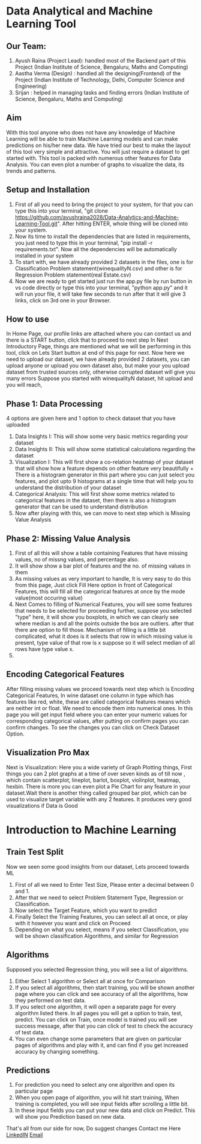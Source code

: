 # Data Analytical and Machine Learning Tool 

## Our Team: 
1. Ayush Raina (Project Lead): handled most of the Backend part of this Project (Indian Institute of Science, Bengaluru, Maths and Computing)
2. Aastha Verma (Design) : handled all the designing(Frontend) of the Project (Indian Institute of Technology, Delhi, Computer Science and Engineering)
3. Srijan : helped in managing tasks and finding errors (Indian Institute of Science, Bengaluru, Maths and Computing)

## Aim
With this tool anyone who does not have any knowledge of Machine Learning will be able to train Machine Learning models and can make predictions on his/her new data. We have tried our best to make the layout of this tool very simple and attractive. You will just require a dataset to get started with. This tool is packed with numerous other features for Data Analysis. You can even plot a number of graphs to visualize the data, its trends and patterns.

## Setup and Installation
1. First of all you need to bring the project to your system, for that you can type this into your terminal,  "git clone https://github.com/ayushraina2028/Data-Analytics-and-Machine-Learning-Tool.git".  After hitting ENTER, whole thing will be cloned into your system.
2. Now its time to install the dependencies that are listed in requirements, you just need to type this in your terminal, "pip install -r requirements.txt". Now all the dependencies will be automatically installed in your system
3. To start with, we have already provided 2 datasets in the files, one is for Classification Problem statement(winequalityN.csv) and other is for Regression Problem statement(real Estate.csv)
4. Now we are ready to get started just run the app.py file by run button in vs code directly or type this into your terminal, "python app.py" and it will run your file, it will take few seconds to run after that it will give 3 links, click on 3rd one in your Browser.


## How to use
In Home Page, our profile links are attached where you can contact us and there is a START button, click that to proceed to next step
In Next Introductory Page, things are mentioned what we will be performing in this tool, click on Lets Start button at end of this page for next.
Now here we need to upload our dataset, we have already provided 2 datasets, you can upload anyone or upload you own dataset also, but make your you upload dataset from trusted sources only, otherwise corrupted dataset will give you many errors
Suppose you started with winequalityN dataset, hit upload and you will reach,

## Phase 1: Data Processing
4 options are given here and 1 option to check dataset that you have uploaded
1. Data Insights I: This will show some very basic metrics regarding your dataset
2. Data Insights II: This will show some statistical calculations regarding the dataset
3. Visualization I: This will first show a co-relation heatmap of your dataset that will show how a feature depends on other feature very beautifully + There is a histogram generator in this part where you can just select you features, and plot upto 9 histograms at a single time that will help you to understand the distribution of your dataset
4. Categorical Analysis: This will first show some metrics related to categorical features in the dataset, then there is also a histogram generator that can be used to understand distribution
5. Now after playing with this, we can move to next step which is Missing Value Analysis

## Phase 2: Missing Value Analysis
1. First of all this will show a table containing Features that have missing values, no of missng values, and percentage also.
2. It will show show a bar plot of features and the no. of missing values in them
3. As missing values as very important to handle, It is very easy to do this from this page, Just click Fill Here option in front of Categorical Features, this will fill all the categorical features at once by the mode value(most occuring value)
4. Next Comes to filling of Numerical Features, you will see some features that needs to be selected for proceeding further, suppose you selected "type" here, it will show you boxplots, in which we can clearly see where median is and all the points outside the box are outliers. after that there are option to fill those. Mechanism of filling is a little bit complicated, what it does is it selects that row in which missing value is present, type value of that row is x suppose so it will select median of all rows have type value x.
5. 

## Encoding Categorical Features
After filling missing values we proceed towards next step which is Encoding Categorical Features, In wine dataset one column in type which has features like red, white, these are called categorical features means which are neither int or float. We need to encode them into numerical ones. In this page you will get input field where you can enter your numeric values for corresponding categorical values, after putting on confirm pages you can confirm changes. To see the changes you can click on Check Dataset Option.

## Visualization Pro Max
Next is Visualization: Here you a wide variety of Graph Plotting things, First things you can 2 plot graphs at a time of over seven kinds as of till now , which contain scatterplot, lineplot, barlot, boxplot, violinplot, heatmap, hexbin. There is more you can even plot a Pie Chart for any feature in your dataset.Wait there is another thing called grouped bar plot, which can be used to visualize target variable with any 2 features. It produces very good visualizations if Data is Good

# Introduction to Machine Learning

## Train Test Split
Now we seen some good insights from our dataset, Lets proceed towards ML
1. First of all we need to Enter Test Size, Please enter a decimal between 0 and 1.
2. After that we need to select Problem Statement Type, Regression or Classification.
3. Now select the Target Feature, which you want to predict
4. Finally Select the Training Features, you can select all at once, or play with it however you want and click on Proceed
5. Depending on what you select, means if you select Classification, you will be shown classification Algorithms, and similar for Regression

## Algorithms
Supposed you selected Regression thing, you will see a list of algorithms.
1. Either Select 1 algorithm or Select all at once for Comparison
2. If you select all algorithms, then start training, you will be shown another page where you can click and see accuracy of all the algorithms, how they performed on test data.
3. If you select one algorithm, it will open a separate page for every algorithm listed there. In all pages you will get a option to train, test, predict. You can click on Train, once model is trained you will see success message, after that you can click of test to check the accuracy of test data.
4. You can even change some parameters that are given on particular pages of algorithms and play with it, and can find if you get increased accuracy by changing something.

## Predictions
1. For prediction you need to select any one algorithm and open its particular page
2. When you open page of algorithm, you will hit start training, When training is completed, you will see input fields after scrolling a little bit.
3. In these input fields you can put your new data and click on Predict. This will show you Prediction based on new data.


That's all from our side for now, Do suggest changes 
Contact me Here
[LinkedIN](https://www.linkedin.com/in/ayushrainaiisc/)
[Email](ayushraina@iisc.ac.in)

 


